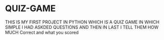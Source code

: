 # QUIZ-GAME
THIS IS MY FIRST PROJECT IN PYTHON WHICH IS A QUIZ GAME IN WHICH SIMPLE I HAD ASKDED QUESTIONS AND THEN IN LAST I TELL THEM HOW MUCH Correct and what you scored
